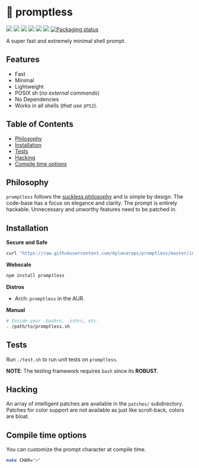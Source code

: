 # 🚀 promptless

<a href="https://discord.gg/BtnTPFF"><img src="https://img.shields.io/discord/440354555197128704.svg"></a>
<a href="https://travis-ci.org/dylanaraps/promptless"><img src="https://travis-ci.org/dylanaraps/promptless.svg?branch=master"></a>
<a href=""><img src="https://img.shields.io/badge/coverage-100%25-green.svg"></a>
<a href=""><img src="https://img.shields.io/github/size/dylanaraps/promptless/promptless.sh.svg?style=flat"></a>
<a href=""><img src="https://img.shields.io/snyk/vulnerabilities/npm/promptless.svg?style=flat"></a>
<a href=""><img src="https://img.shields.io/npm/v/promptless.svg?style=flat
"></a>
<a href="https://repology.org/metapackage/promptless"><img src="https://repology.org/badge/tiny-repos/promptless.svg" alt="Packaging status"></a>

A super fast and extremely minimal shell prompt.

## Features

- Fast
- Minimal
- Lightweight
- POSIX sh (*no external commands*)
- No Dependencies
- Works in all shells (*that use `$PS1`*).

## Table of Contents

<!-- vim-markdown-toc GFM -->

* [Philosophy](#philosophy)
* [Installation](#installation)
* [Tests](#tests)
* [Hacking](#hacking)
* [Compile time options](#compile-time-options)

<!-- vim-markdown-toc -->


## Philosophy

`promptless` follows the [suckless philosophy](https://suckless.org/philosophy/) and is simple by design. The code-base has a focus on elegance and clarity. The prompt is entirely hackable. Unnecessary and unworthy features need to be patched in.


## Installation

**Secure and Safe**

```sh
curl "https://raw.githubusercontent.com/dylanaraps/promptless/master/install.sh" | sh
```

**Webscale**

```sh
npm install promptless
```

**Distros**

- Arch: `promptless` in the AUR.

**Manual**

```sh
# Inside your .bashrc, .zshrc, etc.
. /path/to/promptless.sh
```

## Tests

Run `./test.sh` to run unit tests on `promptless`.

**NOTE**: The testing framework requires `bash` since its **ROBUST**.


## Hacking

An array of intelligent patches are available in the `patches/` subdirectory. Patches for color support are not available as just like scroll-back, colors are bloat.


## Compile time options

You can customize the prompt character at compile time.

```sh
make CHAR=">"
```
